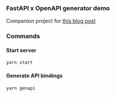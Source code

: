 ### FastAPI x OpenAPI generator demo

Companion project for [this blog post](https://gaganpreet.in/posts/hyperproductive-apis-fastapi/)


### Commands

#### Start server

```
yarn start
```

#### Generate API bindings

```
yarn genapi
```
